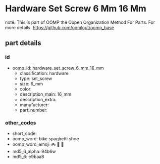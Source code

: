 # Hardware Set Screw 6 Mm 16 Mm  

note: This is part of OOMP the Oopen Organization Method For Parts. For more details: https://github.com/oomlout/oomp_base

##  part details





### id
* oomp_id: hardware_set_screw_6_mm_16_mm
  * classification: hardware
  * type: set_screw
  * size: 6_mm
  * color: 
  * description_main: 16_mm
  * description_extra: 
  * manufacturer: 
  * part_number: 

### other_codes
* short_code: 
* oomp_word: bike spaghetti shoe
* oomp_word_emoji :bike: :spaghetti: :shoe:
* md5_6_alpha: 94b6w
* md5_6: e9baa8